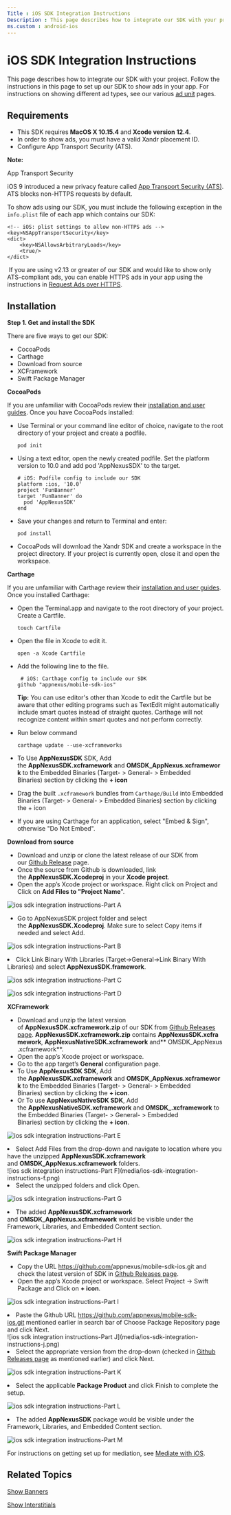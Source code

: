 ```yaml
---
Title : iOS SDK Integration Instructions
Description : This page describes how to integrate our SDK with your project. Follow
ms.custom : android-ios
---
```



# iOS SDK Integration Instructions



This page describes how to integrate our SDK with your project. Follow
the instructions in this page to set up our SDK to show ads in your app.
For instructions on showing different ad types, see our various <a
href="ios-sdk-ad-units.md"
class="xref" target="_blank">ad unit</a> pages. 



## Requirements

- This SDK requires **MacOS X 10.15.4** and **Xcode version 12.4**.
- In order to show ads, you must have a valid
  Xandr placement ID. 
- Configure App Transport Security (ATS).



<b>Note:</b>

App Transport Security

iOS 9 introduced a new privacy feature called <a
href="https://developer.apple.com/library/archive/documentation/General/Reference/InfoPlistKeyReference/Articles/CocoaKeys.md#//apple_ref/doc/uid/TP40009251-SW33"
class="xref" target="_blank">App Transport Security (ATS)</a>. ATS
blocks non-HTTPS requests by default.

To show ads using our SDK, you must include the following exception in
the `info.plist` file of each app which contains our SDK:

``` pre
<!-- iOS: plist settings to allow non-HTTPS ads -->
<key>NSAppTransportSecurity</key>
<dict>
    <key>NSAllowsArbitraryLoads</key>
    <true/>
</dict>
```

 If you are using v2.13 or greater of our SDK and would like to show
only ATS-compliant ads, you can enable HTTPS ads in your app using the
instructions in <a
href="request-ads-over-https-on-ios.md"
class="xref" target="_blank">Request Ads over HTTPS</a>.







## Installation

**Step 1. Get and install the SDK**

There are five ways to get our SDK:

- CocoaPods
- Carthage
- Download from source
- XCFramework
- Swift Package Manager

**CocoaPods**

If you are unfamiliar with CocoaPods review
their <a href="https://cocoapods.org/" class="xref"
target="_blank">installation and user guides</a>. Once you have
CocoaPods installed:

- Use Terminal or your command line editor of choice, navigate to the
  root directory of your project and create a podfile.

  ``` pre
  pod init
  ```

- Using a text editor, open the newly created podfile. Set the platform
  version to 10.0 and add pod 'AppNexusSDX' to the target.

  ``` pre
  # iOS: Podfile config to include our SDK
  platform :ios, '10.0'
  project 'FunBanner'
  target 'FunBanner' do
    pod 'AppNexusSDK'
  end
  ```

- Save your changes and return to Terminal and enter: 

  ``` pre
  pod install
  ```

- CocoaPods will download the Xandr SDK and
  create a workspace in the project directory. If your project is
  currently open, close it and open the workspace.

**Carthage**

If you are unfamiliar with Carthage review
their <a href="https://github.com/Carthage/Carthage/blob/master/README.md"
class="xref" target="_blank">installation and user guides</a>. Once you
installed Carthage:

- Open the Terminal.app and navigate to the root directory of your
  project. Create a Cartfile.

  ``` pre
  touch Cartfile
  ```

- Open the file in Xcode to edit it.

  ``` pre
  open -a Xcode Cartfile
  ```

- Add the following line to the file.

  ``` pre
   # iOS: Carthage config to include our SDK
  github "appnexus/mobile-sdk-ios" 
  ```

  

  <b>Tip:</b> You can use editor's other than
  Xcode to edit the Cartfile but be aware that other editing programs
  such as TextEdit might automatically include smart quotes instead of
  straight quotes. Carthage will not recognize content within smart
  quotes and not perform correctly.

  

- Run below command 

  ``` pre
  carthage update --use-xcframeworks
  ```

- To Use **AppNexusSDK** SDK, Add
  the **AppNexusSDK.xcframework** and **OMSDK\_AppNexus.xcframework** to
  the Embedded
  Binaries (Target- \> General-
  \> Embedded Binaries) section
  by clicking the **+ icon**

- Drag the built `.xcframework` bundles
  from `Carthage/Build` into Embedded
  Binaries (Target- \> General-
  \> Embedded Binaries) section
  by clicking the + icon

- If you are using Carthage for an application, select "Embed & Sign",
  otherwise "Do Not Embed".

**Download from source**

- Download and unzip or clone the latest release of our SDK from
  our <a href="https://github.com/appnexus/mobile-sdk-ios/releases/latest"
  class="xref" target="_blank">Github Release</a> page.
- Once the source from Github is downloaded, link
  the **AppNexusSDK.Xcodeproj** in your **Xcode project**. 
- Open the app’s Xcode project or workspace. Right click on Project and
  Click on **Add Files to "Project Name**". 

 ![ios sdk integration instructions-Part A](media/ios-sdk-integration-instructions-a.png)
 
<ul>
<li>Go to AppNexusSDK project folder and select
the <strong>AppNexusSDK.Xcodeproj</strong>. Make sure to select <span
class="ph uicontrol">Copy items if needed and select <span
class="ph uicontrol">Add.</li>
</ul>
</figure>

![ios sdk integration instructions-Part B](media/ios-sdk-integration-instructions-b.png)
 

<li>Click Link Binary With
Libraries (Target-&gt;General-&gt;Link Binary With Libraries) and
select <strong>AppNexusSDK.framework</strong>.</li>
</ul>
</figure>

![ios sdk integration instructions-Part C](media/ios-sdk-integration-instructions-c.png)
 

![ios sdk integration instructions-Part D](media/ios-sdk-integration-instructions-d.png)
 


**XCFramework**

- Download and unzip the latest version
  of **AppNexusSDK.xcframework.zip** of our SDK
  from <a href="https://github.com/appnexus/mobile-sdk-ios/releases"
  class="xref" target="_blank">Github Releases page</a>. **AppNexusSDK.xcframework.zip** contains **AppNexusSDK.xcframework**, **AppNexusNativeSDK.xcframework** and** OMSDK\_AppNexus.xcframework**.
- Open the app’s Xcode project or workspace. 
- Go to the app target’s **General** configuration page.
- To Use **AppNexusSDK SDK**, Add
  the **AppNexusSDK.xcframework** and **OMSDK\_AppNexus.xcframework** to
  the Embedded
  Binaries (Target- \> General-
  \> Embedded Binaries) section
  by clicking the **+ icon**.
- Or To use **AppNexusNativeSDK SDK**, Add
  the **AppNexusNativeSDK.xcframework** and **OMSDK\_.xcframework** to
  the Embedded
  Binaries (Target- \> General-
  \> Embedded Binaries) section
  by clicking the **+ icon**.

![ios sdk integration instructions-Part E](media/ios-sdk-integration-instructions-e.png)
 

<li>Select Add Files from the
drop-down and navigate to location where you have the
unzipped <strong>AppNexusSDK.xcframework</strong>
and <strong>OMSDK_AppNexus.xcframework</strong>
folders.</li>
</ul>
</figure>
 ![ios sdk integration instructions-Part F](media/ios-sdk-integration-instructions-f.png)
 

<li>Select the unzipped folders and click <span
class="ph uicontrol">Open.</li>
</ul>
</figure>

![ios sdk integration instructions-Part G](media/ios-sdk-integration-instructions-g.png)
 
<li>The added <strong>AppNexusSDK.xcframework</strong>
and <strong>OMSDK_AppNexus.xcframework</strong>
would be visible under the Framework,
Libraries, and Embedded Content section.</li>
</ul>
</figure>

![ios sdk integration instructions-Part H](media/ios-sdk-integration-instructions-h.png)
 


**Swift Package Manager**

- Copy the
  URL <a href="https://github.com/appnexus/mobile-sdk-ios.git" class="xref"
  target="_blank">https://github.com/<span
  class="ph">appnexus/mobile-sdk-ios.git</a> and check the latest
  version of SDK
  in <a href="https://github.com/appnexus/mobile-sdk-ios/releases"
  class="xref" target="_blank">Github Releases page</a>.
- Open the app’s Xcode project or
  workspace. Select Project → Swift
  Package and Click on **+ icon**.

![ios sdk integration instructions-Part I](media/ios-sdk-integration-instructions-i.png)
 
<li>Paste the Github URL <a
href="https://github.com/appnexus/mobile-sdk-ios.git" class="xref"
target="_blank">https://github.com/<span
class="ph">appnexus/mobile-sdk-ios.git</a> mentioned earlier in
search bar of Choose Package
Repository page and click <span
class="ph uicontrol">Next.</li>
</ul>
</figure>
![ios sdk integration instructions-Part J](media/ios-sdk-integration-instructions-j.png)
 

<li>Select the appropriate version from the drop-down (checked in <a
href="https://github.com/appnexus/mobile-sdk-ios/releases" class="xref"
target="_blank">Github Releases page</a> as mentioned earlier) and click
Next.</li>
</ul>
</figure>

![ios sdk integration instructions-Part K](media/ios-sdk-integration-instructions-k.png)
 

<li>Select the applicable <strong>Package Product</strong> and
click Finish to complete the
setup.</li>
</ul>
</figure>

![ios sdk integration instructions-Part L](media/ios-sdk-integration-instructions-l.png)
 

<li>The added <strong>AppNexusSDK</strong> package would be visible
under the Framework, Libraries, and Embedded
Content section.</li>
</ul>
</figure>

![ios sdk integration instructions-Part M](media/ios-sdk-integration-instructions-m.png)
 


For instructions on getting set up for mediation, see <a
href="mediate-with-ios.md"
class="xref" target="_blank">Mediate with iOS</a>.





## Related Topics

<a href="show-banners-on-ios.md" class="xref">Show Banners</a>

<a href="show-interstitials-ads-on-ios.md" class="xref">Show
Interstitials</a>






